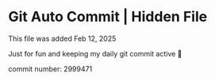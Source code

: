 # Git Auto Commit | Hidden File

This file was added Feb 12, 2025

Just for fun and keeping my daily git commit active 🤪

commit number: 2999471
